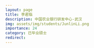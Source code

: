 ```yaml
---
layout: page
title: 李君临
description: 中国农业银行研发中心-武汉
img: assets/img/students/JunlinLi.png
importance: 24
category: 已毕业硕士
redirect:
---
```

